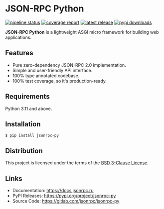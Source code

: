 JSON-RPC Python
===============
[![pipeline status][pipeline]][homepage]
[![coverage report][coverage]][homepage]
[![latest release][version]][pypi]
[![pypi downloads][downloads]][pypi]

**JSON-RPC Python** is a lightweight ASGI micro framework for building web applications.

Features
--------
* Pure zero-dependency JSON-RPC 2.0 implementation.
* Simple and user-friendly API interface.
* 100% type annotated codebase.
* 100% test coverage, so it's production-ready.

Requirements
------------
Python 3.11 and above.

Installation
------------
```
$ pip install jsonrpc-py
```

Distribution
------------
This project is licensed under the terms of the [BSD 3-Clause License](LICENSE).

Links
-----
* Documentation: <https://docs.jsonrpc.ru>
* PyPI Releases: <https://pypi.org/project/jsonrpc-py>
* Source Code: <https://gitlab.com/jsonrpc/jsonrpc-py>

[homepage]: <https://gitlab.com/jsonrpc/jsonrpc-py>
[pipeline]: <https://img.shields.io/gitlab/pipeline-status/jsonrpc/jsonrpc-py?branch=development&logo=gitlab&style=flat-square>
[coverage]: <https://img.shields.io/gitlab/pipeline-coverage/jsonrpc/jsonrpc-py?branch=development&logo=gitlab&style=flat-square>
[pypi]: <https://pypi.org/project/jsonrpc-py>
[version]: <https://img.shields.io/pypi/v/jsonrpc-py?color=steelblue&logo=python&logoColor=steelblue&style=flat-square>
[downloads]: <https://img.shields.io/pypi/dm/jsonrpc-py?color=steelblue&logo=python&logoColor=steelblue&style=flat-square>
